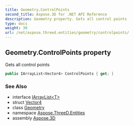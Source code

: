 ```yaml
---
title: Geometry.ControlPoints
second_title: Aspose.3D for .NET API Reference
description: Geometry property. Gets all control points
type: docs
weight: 30
url: /net/aspose.threed.entities/geometry/controlpoints/
---
```

## Geometry.ControlPoints property

Gets all control points

```csharp
public IArrayList<Vector4> ControlPoints { get; }
```

### See Also

* interface [IArrayList&lt;T&gt;](../../../aspose.threed.utilities/iarraylist-1/)
* struct [Vector4](../../../aspose.threed.utilities/vector4/)
* class [Geometry](../)
* namespace [Aspose.ThreeD.Entities](../../geometry/)
* assembly [Aspose.3D](../../../)



